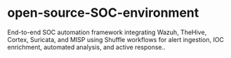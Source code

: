 # open-source-SOC-environment
End-to-end SOC automation framework integrating Wazuh, TheHive, Cortex, Suricata, and MISP using Shuffle workflows for alert ingestion, IOC enrichment, automated analysis, and active response..
